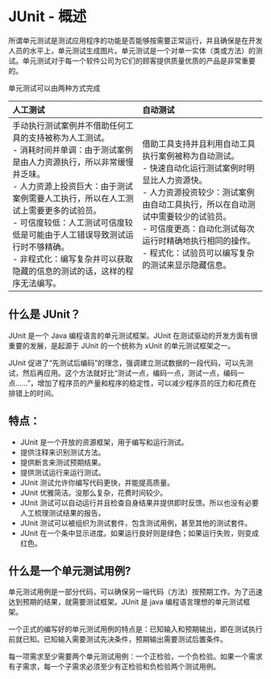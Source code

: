 # JUnit - 概述

所谓单元测试是测试应用程序的功能是否能够按需要正常运行，并且确保是在开发人员的水平上，单元测试生成图片。单元测试是一个对单一实体（类或方法）的测试。单元测试对于每一个软件公司为它们的顾客提供质量优质的产品是非常重要的。

单元测试可以由两种方式完成

|人工测试|自动测试|
|:--------|:-------|
|手动执行测试案例并不借助任何工具的支持被称为人工测试。</br>  - 消耗时间并单调：由于测试案例是由人力资源执行，所以非常缓慢并乏味。</br> - 人力资源上投资巨大：由于测试案例需要人工执行，所以在人工测试上需要更多的试验员。</br> - 可信度较低：人工测试可信度较低是可能由于人工错误导致测试运行时不够精确。</br> - 非程式化：编写复杂并可以获取隐藏的信息的测试的话，这样的程序无法编写。|借助工具支持并且利用自动工具执行案例被称为自动测试。</br>- 快速自动化运行测试案例时明显比人力资源快。 </br> - 人力资源投资较少：测试案例由自动工具执行，所以在自动测试中需要较少的试验员。</br> - 可信度更高：自动化测试每次运行时精确地执行相同的操作。</br>- 程式化：试验员可以编写复杂的测试来显示隐藏信息。|

## 什么是 JUnit？

JUnit 是一个 Java 编程语言的单元测试框架。JUnit 在测试驱动的开发方面有很重要的发展，是起源于 JUnit 的一个统称为 xUnit 的单元测试框架之一。

JUnit 促进了“先测试后编码”的理念，强调建立测试数据的一段代码，可以先测试，然后再应用。这个方法就好比“测试一点，编码一点，测试一点，编码一点……”，增加了程序员的产量和程序的稳定性，可以减少程序员的压力和花费在排错上的时间。

## 特点：

- JUnit 是一个开放的资源框架，用于编写和运行测试。  
- 提供注释来识别测试方法。  
- 提供断言来测试预期结果。  
- 提供测试运行来运行测试。  
- JUnit 测试允许你编写代码更快，并能提高质量。  
- JUnit 优雅简洁。没那么复杂，花费时间较少。
- JUnit 测试可以自动运行并且检查自身结果并提供即时反馈。所以也没有必要人工梳理测试结果的报告。
- JUnit 测试可以被组织为测试套件，包含测试用例，甚至其他的测试套件。
- JUnit 在一个条中显示进度。如果运行良好则是绿色；如果运行失败，则变成红色。

## 什么是一个单元测试用例?

单元测试用例是一部分代码，可以确保另一端代码（方法）按预期工作。为了迅速达到预期的结果，就需要测试框架。JUnit 是 java 编程语言理想的单元测试框架。

一个正式的编写好的单元测试用例的特点是：已知输入和预期输出，即在测试执行前就已知。已知输入需要测试先决条件，预期输出需要测试后置条件。

每一项需求至少需要两个单元测试用例：一个正检验，一个负检验。如果一个需求有子需求，每一个子需求必须至少有正检验和负检验两个测试用例。




